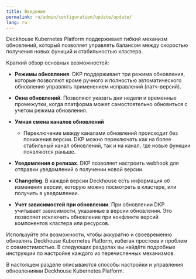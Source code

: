 ```yaml
---
title: Введение
permalink: ru/admin/configuration/update/update/
lang: ru
---
```


Deckhouse Kubernetes Platform поддерживает гибкий механизм обновлений, который позволяет управлять балансом между скоростью получения новых функций и стабильностью кластера.

Краткий обзор основных возможностей:

- **Режимы обновления**. DKP поддерживает три режима обновления, которые позволяют кроме ручного и полностью автоматического обновления управлять применением исправлений (патч-версий).

- **Окна обновлений**. Позволяют указать дни недели и временные промежутки, когда платформа может самостоятельно обновиться с учетом режима обновления.

- **Умная смена каналов обновлений**
  - Переключение между каналами обновлений происходит без понижения версии. DKP можно переключать как на более стабильный канал обновлений, так и на канал, где новые функции появляются раньше.

- **Уведомления о релизах**. DKP позволяет настроить webhook для отправки уведомлений о получении новой версии.

- **Changelog**. В каждой версии Deckhouse есть информация об изменения версии, которую можно посмотреть в кластере, или получить в уведомлении.
  
- **Учет зависимостей при обновлении**. При обновлении DKP учитывает зависимости, указанные в версии обновления. Это позволяет исключить обновление при конфликте версий компонентов кластера или ресурсов.
  
Используйте эти возможности, чтобы аккуратно и своевременно обновлять Deckhouse Kubernetes Platform, избегая простоев и проблем с совместимостью. В следующих разделах вы найдёте подробные инструкции по настройке каждого из перечисленных механизмов.

В настоящем разделе описываются способы настройки и управления обновлениями Deckhouse Kubernetes Platform.
